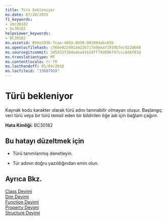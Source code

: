 ```yaml
---
title: Türü bekleniyor
ms.date: 07/20/2015
f1_keywords:
- vbc30182
- bc30182
helpviewer_keywords:
- BC30182
ms.assetid: 896e3936-7caa-4083-8058-9018ddabc65b
ms.openlocfilehash: cf60e922491a4226717b9bea71919b7ec922d660
ms.sourcegitcommit: 3d5d33f384eeba41b2dff79d096f47ccc8d8f03d
ms.translationtype: MT
ms.contentlocale: tr-TR
ms.lasthandoff: 05/04/2018
ms.locfileid: "33607929"
---
```

# <a name="type-expected"></a>Türü bekleniyor
Kaynak kodu karakter olarak türü adını tanınabilir olmayan oluşur. Başlangıç veri türü veya bir türü temsil eden bir bildirilen öğe adı için bağlam çağırır.  
  
 **Hata Kimliği:** BC30182  
  
## <a name="to-correct-this-error"></a>Bu hatayı düzeltmek için  
  
-   Türü tanımlanmış denetleyin.  
  
-   Tür adının doğru yazıldığından emin olun.  
  
## <a name="see-also"></a>Ayrıca Bkz.  
 [Class Deyimi](../../visual-basic/language-reference/statements/class-statement.md)  
 [Dim Deyimi](../../visual-basic/language-reference/statements/dim-statement.md)  
 [Function Deyimi](../../visual-basic/language-reference/statements/function-statement.md)  
 [Property Deyimi](../../visual-basic/language-reference/statements/property-statement.md)  
 [Structure Deyimi](../../visual-basic/language-reference/statements/structure-statement.md)

